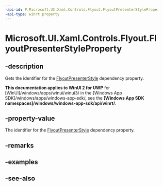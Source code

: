 ```yaml
---
-api-id: P:Microsoft.UI.Xaml.Controls.Flyout.FlyoutPresenterStyleProperty
-api-type: winrt property
---
```


<!-- Property syntax
public Windows.UI.Xaml.DependencyProperty FlyoutPresenterStyleProperty { get; }
-->

# Microsoft.UI.Xaml.Controls.Flyout.FlyoutPresenterStyleProperty

## -description
Gets the identifier for the [FlyoutPresenterStyle](flyout_flyoutpresenterstyle.md) dependency property.

**This documentation applies to WinUI 2 for UWP** for [WinUI]/windows/apps/winui/winui3/ in the [Windows App SDK]/windows/apps/windows-app-sdk/, see the **[Windows App SDK namespaces]/windows/windows-app-sdk/api/winrt/**.

## -property-value
The identifier for the [FlyoutPresenterStyle](flyout_flyoutpresenterstyle.md) dependency property.

## -remarks

## -examples

## -see-also
